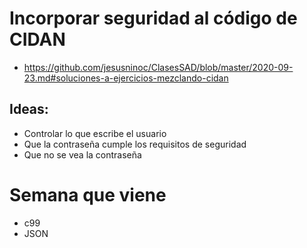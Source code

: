# Incorporar seguridad al código de CIDAN
* https://github.com/jesusninoc/ClasesSAD/blob/master/2020-09-23.md#soluciones-a-ejercicios-mezclando-cidan
## Ideas:
- Controlar lo que escribe el usuario
- Que la contraseña cumple los requisitos de seguridad
- Que no se vea la contraseña

# Semana que viene
- c99
- JSON
